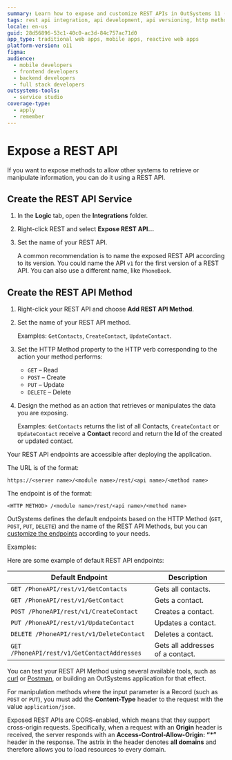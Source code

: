 ```yaml
---
summary: Learn how to expose and customize REST APIs in OutSystems 11 (O11) to integrate with external systems effectively.
tags: rest api integration, api development, api versioning, http methods, endpoint configuration
locale: en-us
guid: 28d56896-53c1-40c0-ac3d-84c757ac71d0
app_type: traditional web apps, mobile apps, reactive web apps
platform-version: o11
figma:
audience:
  - mobile developers
  - frontend developers
  - backend developers
  - full stack developers
outsystems-tools:
  - service studio
coverage-type:
  - apply
  - remember
---
```


# Expose a REST API

If you want to expose methods to allow other systems to retrieve or manipulate information, you can do it using a REST API.

## Create the REST API Service

1. In the **Logic** tab, open the **Integrations** folder.
   
1. Right-click REST and select **Expose REST API...**
   
1. Set the name of your REST API.
   
    A common recommendation is to name the exposed REST API according to its version. You could name the API `v1` for the first version of a REST API. You can also use a different name, like `PhoneBook`.  

## Create the REST API Method

1. Right-click your REST API and choose **Add REST API Method**.
   
1. Set the name of your REST API method.

   Examples: `GetContacts`, `CreateContact`, `UpdateContact`.
   
1. Set the HTTP Method property to the HTTP verb corresponding to the action your method performs:
   
    * `GET` – Read
    * `POST` – Create
    * `PUT` – Update
    * `DELETE` – Delete
      
1. Design the method as an action that retrieves or manipulates the data you are exposing.

    Examples: `GetContacts` returns the list of all Contacts, `CreateContact` or `UpdateContact` receive a **Contact** record and return the **Id** of the created or updated contact.

Your REST API endpoints are accessible after deploying the application.

The URL is of the format:

`https://<server name>/<module name>/rest/<api name>/<method name>`

The endpoint is of the format:

`<HTTP METHOD> /<module name>/rest/<api name>/<method name>`

<div class="info" markdown="1">

OutSystems defines the default endpoints based on the HTTP Method (`GET`, `POST`, `PUT`, `DELETE`) and the name of the REST API Methods, but you can [customize the endpoints](<customize-rest-urls.md>) according to your needs.

</div>

Examples:

Here are some example of default REST API endpoints:

Default Endpoint | Description  
---|---  
`GET /PhoneAPI/rest/v1/GetContacts` | Gets all contacts.
`GET /PhoneAPI/rest/v1/GetContact` | Gets a contact.
`POST /PhoneAPI/rest/v1/CreateContact` | Creates a contact.
`PUT /PhoneAPI/rest/v1/UpdateContact` | Updates a contact.
`DELETE /PhoneAPI/rest/v1/DeleteContact` | Deletes a contact.
`GET /PhoneAPI/rest/v1/GetContactAddresses` | Gets all addresses of a contact.
  
You can test your REST API Method using several available tools, such as [curl](https://curl.haxx.se/) or [Postman](https://www.postman.com), or building an OutSystems application for that effect. 

For manipulation methods where the input parameter is a Record (such as `POST` or `PUT`), you must add the **Content-Type** header to the request with the value `application/json`.

Exposed REST APIs are CORS-enabled, which means that they support cross-origin requests. Specifically, when a request with an **Origin** header is received, the server responds with an **Access-Control-Allow-Origin: “*”** header in the response. The astrix in the header denotes **all domains** and therefore allows you to load resources to every domain.
